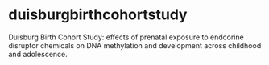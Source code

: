 # duisburgbirthcohortstudy
Duisburg Birth Cohort Study: effects of prenatal exposure to endcorine disruptor chemicals on DNA methylation and development across childhood and adolescence.
